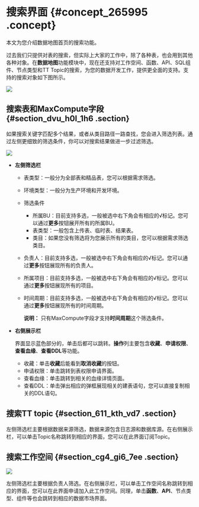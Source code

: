 # 搜索界面 {#concept_265995 .concept}

本文为您介绍数据地图首页的搜索功能。

过去我们只提供对表的搜索，但实际上大家的工作中，除了各种表，也会用到其他各种对象。在**数据地图**功能模块中，现在还支持对工作空间、函数、API、SQL组件、节点类型和TT Topic的搜索，为您的数据开发工作，提供更全面的支持。支持的搜索对象如下图所示。

![](http://static-aliyun-doc.oss-cn-hangzhou.aliyuncs.com/assets/img/219722/156221152947366_zh-CN.png)

## 搜索表和MaxCompute字段 {#section_dvu_h0l_1h6 .section}

如果搜索关键字匹配多个结果，或者从类目路径一路查找，您会进入筛选列表。通过左侧更细致的筛选条件，你可以对搜索结果做进一步过滤筛选。

![](http://static-aliyun-doc.oss-cn-hangzhou.aliyuncs.com/assets/img/219722/156221153047368_zh-CN.png)

-   **左侧筛选栏** 
    -   表类型：一般分为全部表和精品表，您可以根据需求筛选。
    -   环境类型：一般分为生产环境和开发环境。
    -   筛选条件
        -   所属BU：目前支持多选，一般被选中右下角会有相应的√标记。您可以通过**更多**按钮展开所有的所属BU。
        -   表类型：一般包含上传表、临时表、结果表。
        -   类目：如果您没有筛选将为您展示所有的类目，您可以根据需求筛选类目。
    -   负责人：目前支持多选，一般被选中右下角会有相应的√标记。您可以通过**更多**按钮展现所有的负责人。
    -   所属项目：目前支持多选，一般被选中右下角会有相应的√标记。您可以通过**更多**按钮展现所有的项目。
    -   时间周期：目前支持多选，一般被选中右下角会有相应的√标记。您可以通过**更多**按钮展现所有的时间周期。

        **说明：** 只有MaxCompute字段才支持**时间周期**这个筛选条件。

-   **右侧展示栏** 

    界面显示蓝色部分的，单击后都可以跳转。**操作**列主要包含**收藏**、**申请权限**、**查看血缘**、**查看DDL**等功能。

    -   收藏：单击**收藏**后能看到**取消收藏**的按钮。
    -   申请权限：单击跳转到表权限申请界面。
    -   查看血缘：单击跳转到相关的血缘详情页面。
    -   查看DDL：单击弹出相应的弹框展现相关的建表语句，您可以直接复制相关的DDL语句。

## 搜索TT topic {#section_611_kth_vd7 .section}

左侧筛选栏主要根据数据来源筛选，数据来源包含日志源和数据库源。在右侧展示栏，可以单击Topic名称跳转到相应的界面，您可以在此界面订阅Topic。

## 搜索工作空间 {#section_cg4_gi6_7ee .section}

![](http://static-aliyun-doc.oss-cn-hangzhou.aliyuncs.com/assets/img/219722/156221153047378_zh-CN.png)

左侧筛选栏主要根据负责人筛选。在右侧展示栏，可以单击工作空间名称跳转到相应的界面，您可以在此界面申请加入此工作空间。同理，单击**函数**、**API**、节点类型、组件等也会跳转到相应的数据市场界面。

